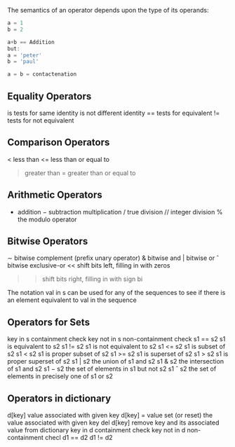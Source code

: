 The semantics of an operator depends upon the type of its operands:

```jsx
a = 1 
b = 2 

a+b == Addition 
but:
a = 'peter'
b = 'paul'

a = b = contactenation
```

## Equality Operators

is tests for same identity
is not different identity
== tests for equivalent
!= tests for not equivalent

## Comparison Operators

< less than
<= less than or equal to
> greater than
>= greater than or equal to

## Arithmetic Operators

+ addition
− subtraction
multiplication
/ true division
// integer division
% the modulo operator

## Bitwise Operators

∼ bitwise complement (prefix unary operator)
& bitwise and
| bitwise or
ˆ bitwise exclusive-or
<< shift bits left, filling in with zeros
>> shift bits right, filling in with sign bi

The notation val in s can be used for any of the sequences to see if there is an
element equivalent to val in the sequence

## Operators for Sets

key in s containment check
key not in s non-containment check
s1 == s2
s1 is equivalent to s2
s1 != s2
s1 is not equivalent to s2
s1 <= s2
s1 is subset of s2
s1 < s2
s1 is proper subset of s2
s1 >= s2
s1 is superset of s2
s1 > s2
s1 is proper superset of s2
s1 | s2
the union of s1 and s2
s1 & s2
the intersection of s1 and s2
s1 − s2
the set of elements in s1 but not s2
s1 ˆ s2
the set of elements in precisely one of s1 or s2

## Operators in dictionary

d[key] value associated with given key
d[key] = value set (or reset) the value associated with given key
del d[key] remove key and its associated value from dictionary
key in d containment check
key not in d non-containment checl
d1 == d2
d1 != d2